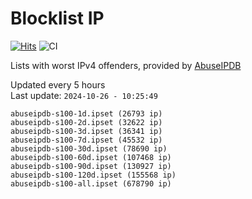 # Blocklist IP

[![Hits](https://hits.seeyoufarm.com/api/count/incr/badge.svg?url=https%3A%2F%2Fgithub.com%2Fborestad%2Fblocklist-ip%2F&count_bg=%2379C83D&title_bg=%23555555&icon=&icon_color=%23E7E7E7&title=hits&edge_flat=false)](https://hits.seeyoufarm.com)  ![CI](https://img.shields.io/github/workflow/status/borestad/blocklist-ip/CI?style=flat-square)

Lists with worst IPv4 offenders, provided by [AbuseIPDB](https://www.abuseipdb.com/)

<!-- FOOTER-PLACEHOLDER -->
Updated every 5 hours<br>
Last update: `2024-10-26 - 10:25:49`
```
abuseipdb-s100-1d.ipset (26793 ip)
abuseipdb-s100-2d.ipset (32622 ip)
abuseipdb-s100-3d.ipset (36341 ip)
abuseipdb-s100-7d.ipset (45532 ip)
abuseipdb-s100-30d.ipset (78690 ip)
abuseipdb-s100-60d.ipset (107468 ip)
abuseipdb-s100-90d.ipset (130927 ip)
abuseipdb-s100-120d.ipset (155568 ip)
abuseipdb-s100-all.ipset (678790 ip)
```
